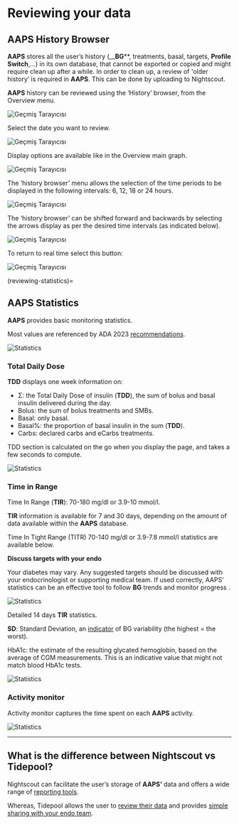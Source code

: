 # **Reviewing your data**

## **AAPS History Browser**

**AAPS** stores all the user’s history (__**BG****, treatments, basal, targets, **Profile Switch**,…) in its own database, that cannot be exported or copied and might require clean up after a while. In order to clean up, a review of 'older history’ is required in **AAPS**. This can be done by uploading to Nightscout.

**AAPS** history can be reviewed using the ‘History’ browser, from the Overview menu.

![Geçmiş Tarayıcısı](../images/Maintenance/historybrowser.png)

Select the date you want to review.

![Geçmiş Tarayıcısı](../images/Maintenance/historybrowser2.png)

Display options are available like in the Overview main graph.

![Geçmiş Tarayıcısı](../images/Maintenance/historybrowser3.png)

The ‘history browser’ menu allows the selection of the time periods to be displayed in the following intervals: 6, 12, 18 or 24 hours.

![Geçmiş Tarayıcısı](../images/Maintenance/historybrowser4.png)

The ‘history browser’ can be shifted forward and backwards by selecting the arrows display as per the desired time intervals (as indicated below).

![Geçmiş Tarayıcısı](../images/Maintenance/historybrowser5.png)

To return to real time select this button:

![Geçmiş Tarayıcısı](../images/Maintenance/historybrowser6.png)

(reviewing-statistics)=
## **AAPS Statistics**

**AAPS** provides basic monitoring statistics.

Most values are referenced by ADA 2023 [recommendations](https://diabetesjournals.org/care/article/46/Supplement_1/S97/148053/6-Glycemic-Targets-Standards-of-Care-in-Diabetes).

![Statistics](../images/Maintenance/statistics.png)

### Total Daily Dose

**TDD** displays one week information on:

- Σ: the Total Daily Dose of insulin (**TDD**), the sum of bolus and basal insulin delivered during the day.
- Bolus: the sum of bolus treatments and SMBs.
- Basal: only basal.
- Basal%: the proportion of basal insulin in the sum (**TDD**).
- Carbs: declared carbs and eCarbs treatments.

TDD section is calculated on the go when you display the page, and takes a few seconds to compute.

![Statistics](../images/Maintenance/statistics2.png)

### Time in Range

Time In Range (**TIR**): 70-180 mg/dl or 3.9-10 mmol/l.

**TIR** information is available for 7 and 30 days, depending on the amount of data available within the **AAPS** database.

Time In Tight Range (TITR) 70-140 mg/dl or 3.9-7.8 mmol/l statistics are available below.

**Discuss targets with your endo**

Your diabetes may vary. Any suggested targets should be discussed with your endocrinologist or supporting medical team. If used correctly, AAPS’ statistics can be an effective tool to follow __BG__ trends and monitor progress .

![Statistics](../images/Maintenance/statistics3.png)

Detailed 14 days **TIR** statistics.

**SD**: Standard Deviation, an [indicator](https://www.ncbi.nlm.nih.gov/pmc/articles/PMC3125941/) of BG variability (the highest = the worst).

HbA1c: the estimate of the resulting glycated hemoglobin, based on the average of CGM measurements. This is an indicative value that might not match blood HbA1c tests.

![Statistics](../images/Maintenance/statistics4.png)

### Activity monitor

Activity monitor captures the time spent on each **AAPS** activity.

![Statistics](../images/Maintenance/statistics5.png)

------

## **What is the difference between Nightscout vs Tidepool?**

Nightscout can facilitate the user’s storage of **AAPS’** data and offers a wide range of [reporting tools](https://nightscout.github.io/nightscout/reports/).

Whereas, Tidepool allows the user to [review their data](https://www.tidepool.org/viewing-your-data) and provides [simple sharing with your endo team](https://www.tidepool.org/providers/how-it-works#tidepool-data-platform).